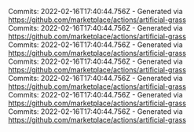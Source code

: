 Commits: 2022-02-16T17:40:44.756Z - Generated via https://github.com/marketplace/actions/artificial-grass
<br>
Commits: 2022-02-16T17:40:44.756Z - Generated via https://github.com/marketplace/actions/artificial-grass
<br>
Commits: 2022-02-16T17:40:44.756Z - Generated via https://github.com/marketplace/actions/artificial-grass
<br>
Commits: 2022-02-16T17:40:44.756Z - Generated via https://github.com/marketplace/actions/artificial-grass
<br>
Commits: 2022-02-16T17:40:44.756Z - Generated via https://github.com/marketplace/actions/artificial-grass
<br>
Commits: 2022-02-16T17:40:44.756Z - Generated via https://github.com/marketplace/actions/artificial-grass
<br>
Commits: 2022-02-16T17:40:44.756Z - Generated via https://github.com/marketplace/actions/artificial-grass
<br>
